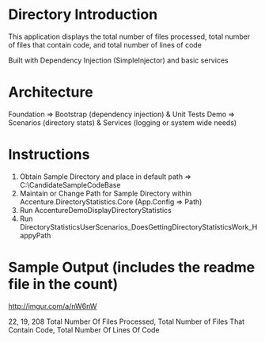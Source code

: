 # Directory Introduction

This application displays the total number of files processed, total number of files that contain code, and total number of lines of code

Built with Dependency Injection (SimpleInjector) and basic services

# Architecture
Foundation => Bootstrap (dependency injection) & Unit Tests
Demo => Scenarios (directory stats) & Services (logging or system wide needs)

# Instructions
1) Obtain Sample Directory and place in default path => C:\CandidateSampleCodeBase
2) Maintain or Change Path for Sample Directory within Accenture.DirectoryStatistics.Core (App.Config => Path)
3) Run AccentureDemoDisplayDirectoryStatistics 
4) Run DirectoryStatisticsUserScenarios_DoesGettingDirectoryStatisticsWork_HappyPath

# Sample Output (includes the readme file in the count)
http://imgur.com/a/nW6nW

22, 19, 208
Total Number Of Files Processed, Total Number of Files That Contain Code, Total Number Of Lines Of Code
